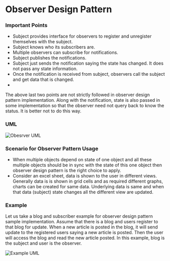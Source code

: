 # Observer Design Pattern

### Important Points
 - Subject provides interface for observers to register and unregister themselves with the subject.  
 - Subject knows who its subscribers are. 
 - Multiple observers can subscribe for notifications. 
 - Subject publishes the notifications. 
 - Subject just sends the notification saying the state has changed. It does not pass any state information. 
 - Once the notification is received from subject, observers call the subject and get data that is changed. 
 - 
 The above last two points are not strictly followed in observer design pattern implementation. Along with the notification, state is also passed in some implementation so that the observer need not query back to know the status. It is better not to do this way.

### UML

![Obesrver UML](http://www.evietonline.com/wp-content/uploads/2015/09/observer-pattern-nlug6pdb.png)

### Scenario for Observer Pattern Usage

 - When multiple objects depend on state of one object and all these multiple objects should be in sync with the state of this one object then observer design pattern is the right choice to apply.
 - Consider an excel sheet, data is shown to the user in different views. Generally data is is shown in grid cells and as required different graphs, charts can be created for same data. Underlying data is same and when that data (subject) state changes all the different view are updated. 

### Example
Let us take a blog and subscriber example for observer design pattern sample implementation. Assume that there is a blog and users register to that blog for update. When a new article is posted in the blog, it will send update to the registered users saying a new article is posted. Then the user will access the blog and read the new article posted. In this example, blog is the subject and user is the observer.

![Example UML](http://javapapers.com/wp-content/uploads/2013/03/Example-Observer-Design-Pattern.png)
